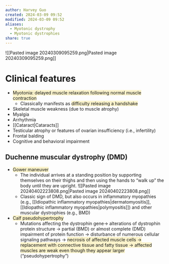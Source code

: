```yaml
---
author: Harvey Guo
created: 2024-03-09 09:52
modified: 2024-03-09 09:52
aliases:
  - Myotonic dystrophy
  - Myotonic dystrophies
share: true
---
```

![[Pasted image 20240309095259.png|Pasted image 20240309095259.png]]
# Clinical features
- <span style="background:rgba(240, 200, 0, 0.2)">Myotonia: delayed muscle relaxation following normal muscle contraction</span>
	- Classically manifests as <span style="background:rgba(240, 200, 0, 0.2)">difficulty releasing a handshake</span>
- Skeletal muscle weakness (due to muscle atrophy)
- Myalgia
- Arrhythmia 
- [[Cataract|Cataracts]]
- Testicular atrophy or features of ovarian insufficiency (i.e., infertility)
- Frontal balding
- Cognitive and behavioral impairment
## Duchenne muscular dystrophy (DMD)
- <span style="background:rgba(240, 200, 0, 0.2)">Gower maneuver</span>
	- The individual arrives at a standing position by supporting themselves on their thighs and then using the hands to “walk up” the body until they are upright. ![[Pasted image 20240402223808.png|Pasted image 20240402223808.png]]
	- Classic sign of DMD, but also occurs in inflammatory myopathies (e.g., [[Idiopathic inflammatory myopathies|dermatomyositis]], [[Idiopathic inflammatory myopathies|polymyositis]]) and other muscular dystrophies (e.g., BMD)
- <span style="background:rgba(240, 200, 0, 0.2)">Calf pseudohypertrophy</span>
	- Mutations affecting the dystrophin gene→ alterations of dystrophin protein structure → partial (BMD) or almost complete (DMD) impairment of protein function → disturbance of numerous cellular signaling pathways → <span style="background:rgba(240, 200, 0, 0.2)">necrosis of affected muscle cells → replacement with connective tissue and fatty tissue → affected muscles are weak even though they appear larger</span> (“pseudohypertrophy”)